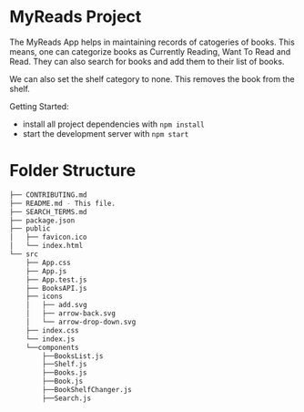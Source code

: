 # MyReads Project

The MyReads App helps in maintaining records of catogeries of books.
This means, one can categorize books as Currently Reading, Want To Read and Read.
They can also search for books and add them to their list of books.

We can also set the shelf category to none. This removes the book from the shelf.

Getting Started:

- install all project dependencies with `npm install`
- start the development server with `npm start`

# Folder Structure

```bash
├── CONTRIBUTING.md
├── README.md - This file.
├── SEARCH_TERMS.md
├── package.json
├── public
│   ├── favicon.ico
│   └── index.html
└── src
    ├── App.css
    ├── App.js
    ├── App.test.js
    ├── BooksAPI.js
    ├── icons
    │   ├── add.svg
    │   ├── arrow-back.svg
    │   └── arrow-drop-down.svg
    ├── index.css
    └── index.js
    └──components
        ├──BooksList.js
        ├──Shelf.js
        ├──Books.js
        ├──Book.js
        ├──BookShelfChanger.js
        ├──Search.js





```

